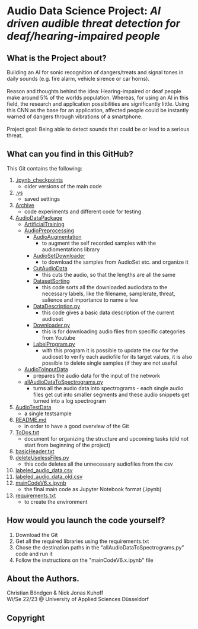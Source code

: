 
# Audio Data Science Project: ***AI driven audible threat detection for deaf/hearing-impaired people***


## What is the Project about?
Building an AI for sonic recognition of dangers/treats and signal tones in daily sounds (e.g. fire alarm, vehicle sirence or car horns).<br />
<br />
Reason and thoughts behind the idea: Hearing-impaired or deaf people make around 5% of the worlds population. Whereas, for using an AI in this field, the research and application possibilities are significantly little. Using this CNN as the base for an application, affected people could be instantly warned of dangers through vibrations of a smartphone.<br />
<br />
Project goal: Being able to detect sounds that could be or lead to a serious threat.

## What can you find in this GitHub?
This Git contains the following:<br />

1. [.ipynb_checkpoints](.ipynb_checkpoints)
   - older versions of the main code
2. [.vs](.vs)
   - saved settings
3. [Archive](Archive)
   - code experiments and different code for testing
4. [AudioDataPackage](AudioDataPackage)
   - [ArtificialTraining](AudioDataPackage/ArtificialTraining)
   - [AudioPreprocessing](AudioDataPackage/AudioPreprocessing)
     - [AudioAugmentation](AudioDataPackage/AudioPreprocessing/AudioAugmentation)
       - to augment the self recorded samples with the audiomentations library
     - [AudioSetDownloader](AudioDataPackage/AudioPreprocessing/AudioSetDownloader)
       - to download the samples from AudioSet etc. and organize it
     - [CutAudioData](AudioDataPackage/AudioPreprocessing/CutAudioData)
       - this cuts the audio, so that the lengths are all the same
     - [DatasetSorting](AudioDataPackage/AudioPreprocessing/DatasetSorting)
       - this code sorts all the downloaded audiodata to the necessary labels, like the filename, samplerate, threat, salience and importance to name a few
     - [DataDescription.py](AudioDataPackage/AudioPreprocessing/DataDescription.py)
       - this code gives a basic data description of the current audioset
     - [Downloader.py](AudioDataPackage/AudioPreprocessing/Downloader.py)
       - this is for downloading audio files from specific categories from Youtube
     - [LabelProgram.py](AudioDataPackage/AudioPreprocessing/LabelProgram.py)
       - with this program it is possible to update the csv for the audioset to verify each audiofile for its target values, it is also possible to delete single samples (if they are not useful
   - [AudioToInputData](AudioDataPackage/AudioToInputData)
     - prepares the audio data for the input of the network
   - [allAudioDataToSpectrograms.py](AudioDataPackage/allAudioDataToSpectrograms.py)
     - turns all the audio data into spectrograms - each single audio files get cut into smaller segments and these audio snippets get turned into a log spectrogram
5. [AudioTestData](AudioTestData)
   - a single testsample
6. [README.md](README.md)
   - in order to have a good overview of the Git
7. [ToDos.txt](ToDos.txt)
   - document for organizing the structure and upcoming tasks (did not start from beginning of the project)
8. [basicHeader.txt](basicHeader.txt)
9. [deleteUselessFiles.py](deleteUselessFiles.py)
   - this code deletes all the unnecessary audiofiles from the csv
10. [labeled_audio_data.csv](labeled_audio_data.csv)
11. [labeled_audio_data_old.csv](labeled_audio_data_old.csv)
10. [mainCodeV6.x.ipynb](mainCodeV6.x.ipynb)
    - the final main code as Jupyter Notebook format (.ipynb)
11. [requirements.txt](requirements.txt)
    - to create the environment 



## How would you launch the code yourself?
1. Download the Git<br />
2. Get all the required libraries using the requirements.txt<br />
3. Chose the destination paths in the "allAudioDataToSpectrograms.py" code and run it
4. Follow the instructions on the "mainCodeV6.x.ipynb" file

## About the Authors.

Christian Böndgen & Nick Jonas Kuhoff <br />
Wi/Se 22/23 @ University of Applied Sciences Düsseldorf

## Copyright
